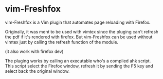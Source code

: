 # vim-Freshfox

vim-Freshfox is a Vim plugin that automates page reloading with Firefox.

Originally, it was ment to be used with vimtex since the pluging can't refresh the pdf if it's rendered with firefox.
But vim-Freshfox can be used without vimtex just by calling the refresh function of the module.

(it also work with firefox dev)

The pluging works by calling an executable who's a compiled ahk script. This script select the Firefox window, refresh it by sending the F5 key and select back the original window.
